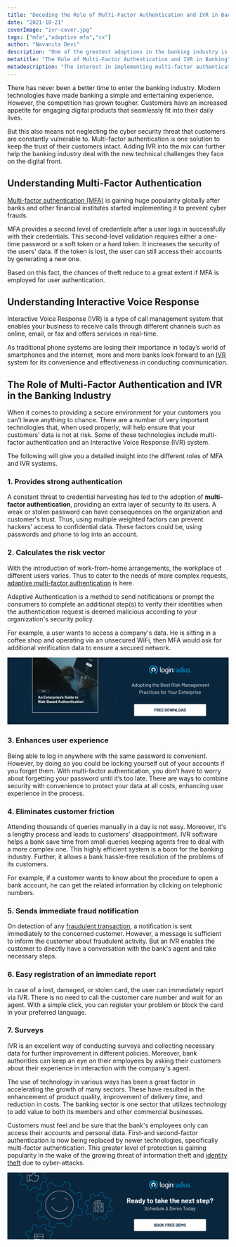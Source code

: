 ```yaml
---
title: "Decoding the Role of Multi-Factor Authentication and IVR in Banking"
date: "2021-10-21"
coverImage: "ivr-cover.jpg"
tags: ["mfa","adaptive mfa","cx"]
author: "Navanita Devi"
description: "One of the greatest adoptions in the banking industry is the introduction of multi-factor authentication (MFA) and Interactive Voice Response (IVR) systems. Both of them are considered effective ways that help banks to reduce fraud. This blog explains their individual roles in banking."
metatitle: "The Role of Multi-Factor Authentication and IVR in Banking"
metadescription: "The interest in implementing multi-factor authentication and IVR is gaining momentum in the banking sector as customers take their security concerns seriously."
---
```


There has never been a better time to enter the banking industry. Modern technologies have made banking a simple and entertaining experience. However, the competition has grown tougher. Customers have an increased appetite for engaging digital products that seamlessly fit into their daily lives. 

But this also means not neglecting the cyber security threat that customers are constantly vulnerable to. Multi-factor authentication is one solution to keep the trust of their customers intact. Adding IVR into the mix can further help the banking industry deal with the new technical challenges they face on the digital front. 

## Understanding Multi-Factor Authentication 

[Multi-factor authentication (MFA)](https://www.loginradius.com/multi-factor-authentication/) is gaining huge popularity globally after banks and other financial institutes started implementing it to prevent cyber frauds. 

MFA provides a second level of credentials after a user logs in successfully with their credentials. This second-level validation requires either a one-time password or a soft token or a hard token. It increases the security of the users' data. If the token is lost, the user can still access their accounts by generating a new one. 

Based on this fact, the chances of theft reduce to a great extent if MFA is employed for user authentication.

## Understanding Interactive Voice Response 

Interactive Voice Response (IVR) is a type of call management system that enables your business to receive calls through different channels such as online, email, or fax and offers services in real-time. 

As traditional phone systems are losing their importance in today’s world of smartphones and the internet, more and more banks look forward to an [IVR](https://getvoip.com/ivr-systems/) system for its convenience and effectiveness in conducting communication.

## The Role of Multi-Factor Authentication and IVR in the Banking Industry

When it comes to providing a secure environment for your customers you can’t leave anything to chance. There are a number of very important technologies that, when used properly, will help ensure that your customers’ data is not at risk. Some of these technologies include multi-factor authentication and an Interactive Voice Response (IVR) system. 

The following will give you a detailed insight into the different roles of MFA and IVR systems.

### 1. Provides strong authentication

A constant threat to credential harvesting has led to the adoption of **multi-factor authentication**, providing an extra layer of security to its users. A weak or stolen password can have consequences on the organization and customer's trust. Thus, using multiple weighted factors can prevent hackers' access to confidential data. These factors could be, using passwords and phone to log into an account.

### 2. Calculates the risk vector

With the introduction of work-from-home arrangements, the workplace of different users varies. Thus to cater to the needs of more complex requests, [adaptive multi-factor authentication](https://www.loginradius.com/blog/identity/adaptive-authentication/) is here. 

Adaptive Authentication is a method to send notifications or prompt the consumers to complete an additional step(s) to verify their identities when the authentication request is deemed malicious according to your organization's security policy.

For example, a user wants to access a company's data. He is sitting in a coffee shop and operating via an unsecured WiFi, then MFA would ask for additional verification data to ensure a secured network. 

[![GD-to-RBA](GD-to-RBA.png)](https://www.loginradius.com/resource/an-enterprises-guide-to-risk-based-authentication/)

### 3. Enhances user experience

Being able to log in anywhere with the same password is convenient. However, by doing so you could be locking yourself out of your accounts if you forget them. With multi-factor authentication, you don’t have to worry about forgetting your password until it’s too late. There are ways to combine security with convenience to protect your data at all costs, enhancing user experience in the process. 

### 4. Eliminates customer friction

Attending thousands of queries manually in a day is not easy. Moreover, it's a lengthy process and leads to customers' disappointment. IVR software helps a bank save time from small queries keeping agents free to deal with a more complex one. This highly efficient system is a boon for the banking industry. Further, it allows a bank hassle-free resolution of the problems of its customers.

For example, if a customer wants to know about the procedure to open a bank account, he can get the related information by clicking on telephonic numbers. 

### 5. Sends immediate fraud notification

On detection of any [fraudulent transaction](https://www.loginradius.com/blog/fuel/good-transaction-security/), a notification is sent immediately to the concerned customer. However, a message is sufficient to inform the customer about fraudulent activity. But an IVR enables the customer to directly have a conversation with the bank's agent and take necessary steps.

### 6. Easy registration of an immediate report

In case of a lost, damaged, or stolen card, the user can immediately report via IVR. There is no need to call the customer care number and wait for an agent. With a simple click, you can register your problem or block the card in your preferred language.

### 7. Surveys

IVR is an excellent way of conducting surveys and collecting necessary data for further improvement in different policies. Moreover, bank authorities can keep an eye on their employees by asking their customers about their experience in interaction with the company's agent.

The use of technology in various ways has been a great factor in accelerating the growth of many sectors. These have resulted in the enhancement of product quality, improvement of delivery time, and reduction in costs. The banking sector is one sector that utilizes technology to add value to both its members and other commercial businesses. 

Customers must feel and be sure that the bank's employees only can access their accounts and personal data. First-and second-factor authentication is now being replaced by newer technologies, specifically multi-factor authentication. This greater level of protection is gaining popularity in the wake of the growing threat of information theft and [identity theft](https://www.loginradius.com/blog/identity/identity-theft-frauds/) due to cyber-attacks.


[![book-free-demo-loginradius](../../assets/book-a-demo-loginradius.png)](https://www.loginradius.com/contact-us?utm_source=blog&utm_medium=web&utm_campaign=multi-factor-authentication-ivr-banking)
